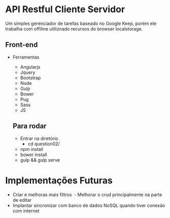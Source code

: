 # API Restful Cliente Servidor
Um simples gerenciador de tarefas baseado no Google Keep, porém ele trabalha com offiline utiliznado recursos do browser localstorage.

## Front-end
- Ferramentas
  - Angularjs
  - Jquery
  - Bootstrap
  - Node
  - Gulp
  - Bower
  - Pug
  - Sass
  - JS

  ## Para rodar
    - Entrar na diretório
      - cd question02/
    - npm install 
    - bower install 
    - gulp && gulp serve  
  
# Implementações Futuras
  - Criar e melhoras mais filtros 
  - Melhorar o crud principalmente na parte de editar
  - Implantar sincronizar com banco de dados NoSQL quando tiver conexão com internet
  
